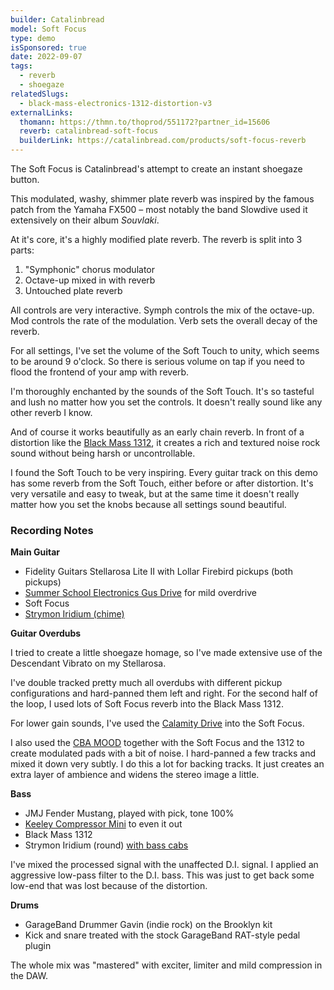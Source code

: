 ```yaml
---
builder: Catalinbread
model: Soft Focus
type: demo
isSponsored: true
date: 2022-09-07
tags:
  - reverb
  - shoegaze
relatedSlugs:
  - black-mass-electronics-1312-distortion-v3
externalLinks:
  thomann: https://thmn.to/thoprod/551172?partner_id=15606
  reverb: catalinbread-soft-focus
  builderLink: https://catalinbread.com/products/soft-focus-reverb
---
```


The Soft Focus is Catalinbread's attempt to create an instant shoegaze button.

This modulated, washy, shimmer plate reverb was inspired by the famous patch from the Yamaha FX500 – most notably the band Slowdive used it extensively on their album _Souvlaki_.

At it's core, it's a highly modified plate reverb. The reverb is split into 3 parts:

1. "Symphonic" chorus modulator
2. Octave-up mixed in with reverb
3. Untouched plate reverb

All controls are very interactive. Symph controls the mix of the octave-up. Mod controls the rate of the modulation. Verb sets the overall decay of the reverb.

For all settings, I've set the volume of the Soft Touch to unity, which seems to be around 9 o'clock. So there is serious volume on tap if you need to flood the frontend of your amp with reverb.

I'm thoroughly enchanted by the sounds of the Soft Touch. It's so tasteful and lush no matter how you set the controls. It doesn't really sound like any other reverb I know.

And of course it works beautifully as an early chain reverb. In front of a distortion like the [Black Mass 1312](/demos/black-mass-electronics-1312-distortion-v3), it creates a rich and textured noise rock sound without being harsh or uncontrollable.

I found the Soft Touch to be very inspiring. Every guitar track on this demo has some reverb from the Soft Touch, either before or after distortion. It's very versatile and easy to tweak, but at the same time it doesn't really matter how you set the knobs because all settings sound beautiful.

### Recording Notes

**Main Guitar**

- Fidelity Guitars Stellarosa Lite II with Lollar Firebird pickups (both pickups)
- [Summer School Electronics Gus Drive](/demos/summer-school-electronics-gus-drive) for mild overdrive
- Soft Focus
- [Strymon Iridium (chime)](/demos/strymon-iridium)

**Guitar Overdubs**

I tried to create a little shoegaze homage, so I've made extensive use of the Descendant Vibrato on my Stellarosa.

I've double tracked pretty much all overdubs with different pickup configurations and hard-panned them left and right. For the second half of the loop, I used lots of Soft Focus reverb into the Black Mass 1312.

For lower gain sounds, I've used the [Calamity Drive](/demos/plain-speak-calamity-drive) into the Soft Focus.

I also used the [CBA MOOD](/demos/chase-bliss-audio-mood) together with the Soft Focus and the 1312 to create modulated pads with a bit of noise. I hard-panned a few tracks and mixed it down very subtly. I do this a lot for backing tracks. It just creates an extra layer of ambience and widens the stereo image a little.

**Bass**

- JMJ Fender Mustang, played with pick, tone 100%
- [Keeley Compressor Mini](/demos/keeley-electronics-compressor-mini) to even it out
- Black Mass 1312
- Strymon Iridium (round) [with bass cabs](/posts/strymon-iridium-bass-ownhammer-ir/)

I've mixed the processed signal with the unaffected D.I. signal. I applied an aggressive low-pass filter to the D.I. bass. This was just to get back some low-end that was lost because of the distortion.

**Drums**

- GarageBand Drummer Gavin (indie rock) on the Brooklyn kit
- Kick and snare treated with the stock GarageBand RAT-style pedal plugin

The whole mix was "mastered" with exciter, limiter and mild compression in the DAW.
